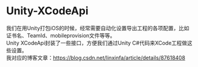# Unity-XCodeApi
我们在用Unity打包iOS的时候，经常需要自动化设置导出工程的各项配置，比如证书名、TeamId、mobileprovision文件等等。  
Unity XCodeApi封装了一些接口，方便我们通过Unity C#代码来XCode工程做这些设置。  
我对应的博客文章：https://blog.csdn.net/linxinfa/article/details/87618408
